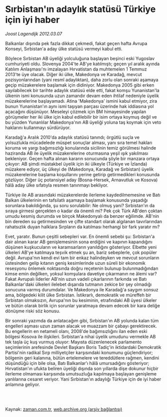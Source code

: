 # Sırbistan'ın adaylık statüsü Türkiye için iyi haber

*Joost Lagendijk 2012.03.07*

<td class="columnist-detail">
<p>Balkanlar dışında pek fazla dikkat çekmedi, fakat geçen hafta Avrupa Konseyi, Sırbistan'a aday ülke statüsü vermeyi kabul etti.</p>
<p>
<div id="haberMetinDiv">
<p>Böylece Sırbistan AB üyeliği yolculuğuna başlayan beşinci eski Yugoslav cumhuriyeti oldu. Slovenya 2004'te AB'ye katılmıştı; geçen yıl aralık ayında Katılım Anlaşması'nı imzalayan Hırvatistan da muhtemelen 1 Temmuz 2013'te üye olacak. Diğer iki ülke, Makedonya ve Karadağ, mevcut pozisyonlarından (yani resmî adaylıktan), daha zorlu olan sonraki aşamaya geçip müzakerelere başlamak için didiniyor. Makedonya 2005 gibi erken sayılabilecek bir tarihte adaylık statüsü elde etti, fakat komşu Yunanistan'la ülkenin ismi konusunda uzun zamandır devam eden ihtilaf nedeniyle üyelik müzakerelerine başlayamadı. Atina 'Makedonya' ismini kabul etmiyor, zira bunun Yunanistan'ın aynı ismi taşıyan parçası üzerinde hak iddiasına yol açacağını düşünüyor. Meseleyi çözmek için BM himayesinde yapılan görüşmeler her iki ülke için kabul edilebilir bir isim ortaya koymuş değil ve bu yüzden Yunanlılar Makedonya'nın AB üyeliği yoluna taş koymak için veto haklarını kullanmayı sürdürüyor.
<p>Karadağ'a Aralık 2010'da adaylık statüsü tanındı; örgütlü suçla ve yolsuzlukla mücadelede müspet sonuçlar alması, yanı sıra temel hakları koruma ve yargı bağımsızlığı konularında sicilinin temiz görülmesi halinde haziranda AB ile üyelik müzakerelerine oturmasına yeşil ışık yakılması bekleniyor. Geçen hafta alınan kararın sonucunda şöyle bir manzara ortaya çıkıyor: AB şimdi müstakbel üyelik için iki ülkeyle (Türkiye ve İzlanda) müzakere ediyor, üç ülkeyi de (Makedonya, Karadağ ve Sırbistan) üyelik müzakerelerine başlama koşullarını yerine getirip getirmedikleri konusunda gözlüyor. Diğer üç potansiyel aday (Bosna-Hersek, Arnavutluk ve Kosova) hâlâ aday ülke sıfatıyla resmen tanınmayı bekliyor.
<p>Türkiye ile AB arasındaki müzakerelerde ilerleme kaydedilmemesine ve Batı Balkan ülkelerinin en tafsilatlı aşamaya başlamak konusunda yaşadığı sorunlara bakıldığında, şu soru sorulabilir: Ne olmuş yani? Sırbistan'ın da sıraya girmesi gerçekten o kadar da önemli mi? Pek çok Türk AB'den çoktan umudu kesmiş durumda ve birçok Makedonyalı da benzer eğilimde. AB'nin bin dereden su getirmesinden ve çifte standart olarak algılanan tavırlarından rahatsızlık duyan halklara Sırpların da katılması herhangi bir fark yaratır mı?
<p>Evet, yaratır. Bunun çeşitli sebepleri var. En önemli sebebi şu: Sırbistan'a dair alınan karar AB genişlemesinin sona erdiğini ve kapının kapandığını düşünen kuşkucuların ve karamsarların yanıldığını gösteriyor. Elbette yeni ülkeleri AB'ye katılmaya teşvik etmek şu an, bariz sebeplerle, çok popüler değil. Avrupa'nın kendi evi tam bir enkaz halindeyken ve mevcut sorunların üstesinden gelip kıtanın geniş kesimlerinde uzun süreli bir ekonomik resesyonu önlemek noktasında doğru reçetenin bulunup bulunmadığından kimse emin değilken, yoksul komşulara davetiye çıkarmanın ne âlemi var? Fakat Avrupalı liderler AB'nin uzun vadeli çıkarlarının farkında ve Batı Balkanlar'daki ülkeleri ilelebet dışarıda tutmanın zekice bir şey olmadığı sonucuna varmış durumdalar. Ve Makedonya ile Karadağ'a saygım sonsuz ama, bölgedeki kilit ülke Sırbistan. İstikrarlı, demokratik ve müreffeh bir Sırbistan olmaksızın, Avrupa'nın bu kesiminin, etrafındaki AB üyesi ülkeler ve bütün olarak birlik için sorunlar yaratmaya devam edecek bir kara deliğe dönüşme riski söz konusu.
<p>Bir sonraki yazımda da anlatacağım gibi, Sırbistan'ın AB yolunda kalan tüm engelleri aşması uzun zaman alacak ve muazzam bir çabayı gerektirecek. Bu engellerin en netameli olanı, 2008'de bağımsızlığını ilan eden eski bölgesi Kosova ile ilişkileri. Sırbistan'a nihai üyelik umudunu vermekle AB tek taşla üç kuş vurmuş oluyor: Mayısta düzenlenecek parlamento seçimlerinin arefesinde Devlet Başkanı Boris Tadiç'in iktidardaki Demokratik Partisi'nin radikal Sırp milliyetçiler karşısındaki konumunu güçlendiriyor; bölgenin geri kalanına, bütün ertelemelere ve tereddütlere rağmen, kendini düşündüğü için bile olsa, Batı Balkanlar'ı hâlâ umursadığını gösteriyor; Hırvatistan'ın ufukta beliren üyeliği dışında son yıllarda dişe dokunur hiçbir ilerleme olmaması karşısında umutsuzluğa kapılmaya başlayan genişleme yanlılarına cesaret veriyor. Yani Sırbistan'ın adaylığı Türkiye için de iyi haber anlamına geliyor.</p></p></p></p></p></div>
</p>


<p><br>
		 </br></p></td>

Kaynak: [zaman.com.tr](http://zaman.com.tr/yazar.do?yazino=1255561), [web.archive.org (arşiv bağlantısı)](http://web.archive.org/web/20120324185319/http://www.zaman.com.tr:80/yazar.do?yazino=1255561)
